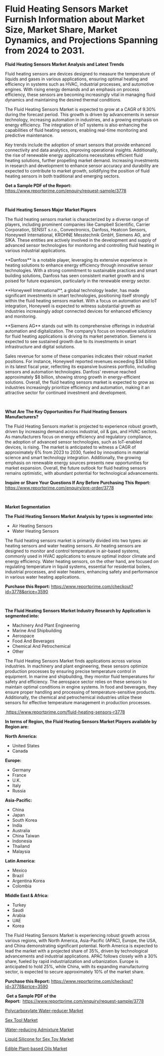 <p><h1>Fluid Heating Sensors Market Furnish Information about Market Size, Market Share, Market Dynamics, and Projections Spanning from 2024 to 2031.</h1></p><p><strong>Fluid Heating Sensors Market Analysis and Latest Trends</strong></p>
<p><p>Fluid heating sensors are devices designed to measure the temperature of liquids and gases in various applications, ensuring optimal heating and efficiency in systems such as HVAC, industrial processes, and automotive engines. With rising energy demands and an emphasis on process efficiency, these sensors are becoming increasingly vital in managing fluid dynamics and maintaining the desired thermal conditions.</p><p>The Fluid Heating Sensors Market is expected to grow at a CAGR of 9.30% during the forecast period. This growth is driven by advancements in sensor technology, increasing automation in industries, and a growing emphasis on energy efficiency. The integration of IoT systems is also enhancing the capabilities of fluid heating sensors, enabling real-time monitoring and predictive maintenance.</p><p>Key trends include the adoption of smart sensors that provide enhanced connectivity and data analytics, improving operational insights. Additionally, the rise of renewable energy applications necessitates efficient fluid heating solutions, further propelling market demand. Increasing investments in research and development to enhance sensor accuracy and durability are expected to contribute to market growth, solidifying the position of fluid heating sensors in both traditional and emerging sectors.</p></p>
<p><strong>Get a Sample PDF of the Report:&nbsp;</strong> <a href="https://www.reportprime.com/enquiry/request-sample/3778?utm_campaign=1480&utm_medium=2&utm_source=Github&utm_content=ia&utm_term=10102024&utm_id=fluid-heating-sensors">https://www.reportprime.com/enquiry/request-sample/3778</a></p>
<p>&nbsp;</p>
<p><strong>Fluid Heating Sensors Major Market Players</strong></p>
<p><p>The fluid heating sensors market is characterized by a diverse range of players, including prominent companies like Campbell Scientific, Carrier Corporation, SENSIT s.r.o., Convectronics, Danfoss, Heatcon Sensors, Honeywell International, KROHNE Messtechnik GmbH, Siemens AG, and SIKA. These entities are actively involved in the development and supply of advanced sensor technologies for monitoring and controlling fluid heating in various industrial applications.</p><p>**Danfoss** is a notable player, leveraging its extensive experience in heating solutions to enhance energy efficiency through innovative sensor technologies. With a strong commitment to sustainable practices and smart building solutions, Danfoss has seen consistent market growth and is poised for future expansion, particularly in the renewable energy sector.</p><p>**Honeywell International**, a global technology leader, has made significant investments in smart technologies, positioning itself strongly within the fluid heating sensors market. With a focus on automation and IoT integration, Honeywell is expected to witness substantial growth as industries increasingly adopt connected devices for enhanced efficiency and monitoring.</p><p>**Siemens AG** stands out with its comprehensive offerings in industrial automation and digitalization. The company’s focus on innovative solutions for fluid heating applications is driving its market penetration. Siemens is expected to see sustained growth due to its investments in smart infrastructure and digital solutions.</p><p>Sales revenue for some of these companies indicates their robust market positions. For instance, Honeywell reported revenues exceeding $34 billion in its latest fiscal year, reflecting its expansive business portfolio, including sensors and automation technologies. Danfoss' revenue reached approximately $8 billion, showing strong growth in energy-efficient solutions. Overall, the fluid heating sensors market is expected to grow as industries increasingly prioritize efficiency and automation, making it an attractive sector for continued investment and development.</p></p>
<p>&nbsp;</p>
<p><strong>What Are The Key Opportunities For Fluid Heating Sensors Manufacturers?</strong></p>
<p><p>The Fluid Heating Sensors market is projected to experience robust growth, driven by increasing demand across industrial, oil & gas, and HVAC sectors. As manufacturers focus on energy efficiency and regulatory compliance, the adoption of advanced sensor technologies, such as IoT-enabled devices, is rising. The market is anticipated to witness a CAGR of approximately 6% from 2023 to 2030, fueled by innovations in material science and smart technology integration. Additionally, the growing emphasis on renewable energy sources presents new opportunities for market expansion. Overall, the future outlook for fluid heating sensors remains optimistic, with abundant potential for technological advancements.</p></p>
<p><strong>Inquire or Share Your Questions If Any Before Purchasing This Report:</strong> <a href="https://www.reportprime.com/enquiry/pre-order/3778?utm_campaign=1480&utm_medium=2&utm_source=Github&utm_content=ia&utm_term=10102024&utm_id=fluid-heating-sensors">https://www.reportprime.com/enquiry/pre-order/3778</a></p>
<p>&nbsp;</p>
<p><strong>Market Segmentation</strong></p>
<p><strong>The Fluid Heating Sensors Market Analysis by types is segmented into:</strong></p>
<p><ul><li>Air Heating Sensors</li><li>Water Heating Sensors</li></ul></p>
<p><p>The fluid heating sensors market is primarily divided into two types: air heating sensors and water heating sensors. Air heating sensors are designed to monitor and control temperature in air-based systems, commonly used in HVAC applications to ensure optimal indoor climate and energy efficiency. Water heating sensors, on the other hand, are focused on regulating temperature in liquid systems, essential for residential boilers, industrial processes, and water heaters, enhancing safety and performance in various water heating applications.</p></p>
<p><strong>Purchase this Report:&nbsp;</strong><a href="https://www.reportprime.com/checkout?id=3778&price=3590&utm_campaign=1480&utm_medium=2&utm_source=Github&utm_content=ia&utm_term=10102024&utm_id=fluid-heating-sensors">https://www.reportprime.com/checkout?id=3778&price=3590</a></p>
<p>&nbsp;</p>
<p><strong>The Fluid Heating Sensors Market Industry Research by Application is segmented into:</strong></p>
<p><ul><li>Machinery And Plant Engineering</li><li>Marine And Shipbuilding</li><li>Aerospace</li><li>Food And Beverages</li><li>Chemical And Petrochemical</li><li>Other</li></ul></p>
<p><p>The Fluid Heating Sensors Market finds applications across various industries. In machinery and plant engineering, these sensors optimize production processes by ensuring precise temperature control in equipment. In marine and shipbuilding, they monitor fluid temperatures for safety and efficiency. The aerospace sector relies on these sensors to maintain optimal conditions in engine systems. In food and beverages, they ensure proper handling and processing of temperature-sensitive products. Additionally, the chemical and petrochemical industries utilize these sensors for effective temperature management in production processes.</p></p>
<p><a href="https://www.reportprime.com/fluid-heating-sensors-r3778?utm_campaign=1480&utm_medium=2&utm_source=Github&utm_content=ia&utm_term=10102024&utm_id=fluid-heating-sensors">&nbsp;https://www.reportprime.com/fluid-heating-sensors-r3778</a></p>
<p><strong>In terms of Region, the Fluid Heating Sensors Market Players available by Region are:</strong></p>
<p>
    <p> <strong> North America: </strong>
        <ul>
            <li>United States</li>
            <li>Canada</li>
        </ul>
        </p> 
    <p> <strong> Europe: </strong>
        <ul>
            <li>Germany</li>
            <li>France</li>
            <li>U.K.</li>
            <li>Italy</li>
            <li>Russia</li>
        </ul>
        </p> 
    <p> <strong> Asia-Pacific: </strong>
        <ul>
            <li>China</li>
            <li>Japan</li>
            <li>South Korea</li>
            <li>India</li>
            <li>Australia</li>
            <li>China Taiwan</li>
            <li>Indonesia</li>
            <li>Thailand</li>
            <li>Malaysia</li>
        </ul>
        </p> 
    <p> <strong> Latin America: </strong>
        <ul>
            <li>Mexico</li>
            <li>Brazil</li>
            <li>Argentina Korea</li>
            <li>Colombia</li>
        </ul>
        </p> 
    <p> <strong> Middle East & Africa: </strong>
        <ul>
            <li>Turkey</li>
            <li>Saudi</li>
            <li>Arabia</li>
            <li>UAE</li>
            <li>Korea</li>
        </ul>
    </p>
    </p>
<p><p>The Fluid Heating Sensors Market is experiencing robust growth across various regions, with North America, Asia-Pacific (APAC), Europe, the USA, and China demonstrating significant potential. North America is expected to lead the market with a projected share of 35%, driven by technological advancements and industrial applications. APAC follows closely with a 30% share, fueled by rapid industrialization and urbanization. Europe is anticipated to hold 25%, while China, with its expanding manufacturing sector, is expected to secure approximately 10% of the market share.</p></p>
<p><strong>Purchase this Report: </strong><a href="https://www.reportprime.com/checkout?id=3778&price=3590&utm_campaign=1480&utm_medium=2&utm_source=Github&utm_content=ia&utm_term=10102024&utm_id=fluid-heating-sensors">https://www.reportprime.com/checkout?id=3778&price=3590</a></p>
<p>&nbsp;<strong>Get a Sample PDF of the Report:&nbsp;&nbsp;</strong><a href="https://www.reportprime.com/enquiry/request-sample/3778?utm_campaign=1480&utm_medium=2&utm_source=Github&utm_content=ia&utm_term=10102024&utm_id=fluid-heating-sensors">https://www.reportprime.com/enquiry/request-sample/3778</a></p>
<p><strong></strong></p>
<p><p><a href="https://www.linkedin.com/pulse/polycarboxylate-water-reducer-market-essentials-key-13dwe?utm_campaign=1480&utm_medium=2&utm_source=Github&utm_content=ia&utm_term=10102024&utm_id=fluid-heating-sensors">Polycarboxylate Water-reducer Market</a></p><p><a href="https://www.linkedin.com/pulse/sex-tool-market-revolution-size-share-emerging-trends-2024-scqge?utm_campaign=1480&utm_medium=2&utm_source=Github&utm_content=ia&utm_term=10102024&utm_id=fluid-heating-sensors">Sex Tool Market</a></p><p><a href="https://www.linkedin.com/pulse/consumer-behavior-shifts-water-reducing-admixture-market-demand-4ecoe?utm_campaign=1480&utm_medium=2&utm_source=Github&utm_content=ia&utm_term=10102024&utm_id=fluid-heating-sensors">Water-reducing Admixture Market</a></p><p><a href="https://www.linkedin.com/pulse/liquid-silicone-sex-toy-market-opportunities-emerging-mnlge?utm_campaign=1480&utm_medium=2&utm_source=Github&utm_content=ia&utm_term=10102024&utm_id=fluid-heating-sensors">Liquid Silicone for Sex Toy Market</a></p><p><a href="https://issuu.com/reportprime-2/docs/edible-plant-based-oils-market-size_9ff6d288642221?utm_campaign=1480&utm_medium=2&utm_source=Github&utm_content=ia&utm_term=10102024&utm_id=fluid-heating-sensors">Edible Plant-based Oils Market</a></p></p>